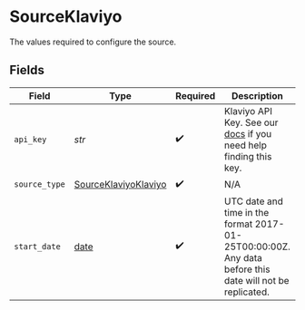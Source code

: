 # SourceKlaviyo

The values required to configure the source.


## Fields

| Field                                                                                                                                | Type                                                                                                                                 | Required                                                                                                                             | Description                                                                                                                          | Example                                                                                                                              |
| ------------------------------------------------------------------------------------------------------------------------------------ | ------------------------------------------------------------------------------------------------------------------------------------ | ------------------------------------------------------------------------------------------------------------------------------------ | ------------------------------------------------------------------------------------------------------------------------------------ | ------------------------------------------------------------------------------------------------------------------------------------ |
| `api_key`                                                                                                                            | *str*                                                                                                                                | :heavy_check_mark:                                                                                                                   | Klaviyo API Key. See our <a href="https://docs.airbyte.com/integrations/sources/klaviyo">docs</a> if you need help finding this key. |                                                                                                                                      |
| `source_type`                                                                                                                        | [SourceKlaviyoKlaviyo](../../models/shared/sourceklaviyoklaviyo.md)                                                                  | :heavy_check_mark:                                                                                                                   | N/A                                                                                                                                  |                                                                                                                                      |
| `start_date`                                                                                                                         | [date](https://docs.python.org/3/library/datetime.html#date-objects)                                                                 | :heavy_check_mark:                                                                                                                   | UTC date and time in the format 2017-01-25T00:00:00Z. Any data before this date will not be replicated.                              | 2017-01-25T00:00:00Z                                                                                                                 |